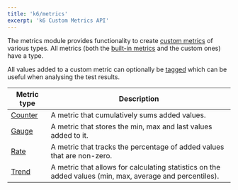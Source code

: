 ```yaml
---
title: 'k6/metrics'
excerpt: 'k6 Custom Metrics API'
---
```


The metrics module provides functionality to create [custom metrics](/using-k6/metrics) of various types. All metrics (both the [built-in metrics](/using-k6/metrics#built-in-metrics) and the custom ones) have a type.

All values added to a custom metric can optionally be [tagged](/using-k6/tags-and-groups) which can be useful when analysing the test results.

| Metric type                                         | Description                                                                                              |
| --------------------------------------------------- | -------------------------------------------------------------------------------------------------------- |
| [Counter](/javascript-api/v0.31/k6-metrics/counter) | A metric that cumulatively sums added values.                                                            |
| [Gauge](/javascript-api/v0.31/k6-metrics/gauge)     | A metric that stores the min, max and last values added to it.                                           |
| [Rate](/javascript-api/v0.31/k6-metrics/rate)       | A metric that tracks the percentage of added values that are non-zero.                                   |
| [Trend](/javascript-api/v0.31/k6-metrics/trend)     | A metric that allows for calculating statistics on the added values (min, max, average and percentiles). |
